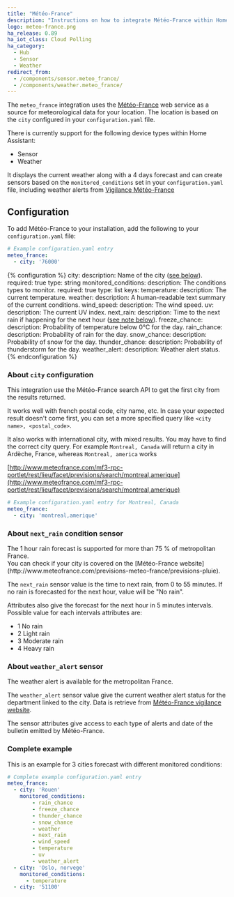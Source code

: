 ```yaml
---
title: "Météo-France"
description: "Instructions on how to integrate Météo-France within Home Assistant."
logo: meteo-france.png
ha_release: 0.89
ha_iot_class: Cloud Polling
ha_category:
  - Hub
  - Sensor
  - Weather
redirect_from:
  - /components/sensor.meteo_france/
  - /components/weather.meteo_france/
---
```


The `meteo_france` integration uses the [Météo-France](http://www.meteofrance.com/) web service as a source for meteorological data for your location. The location is based on the `city` configured in your `configuration.yaml` file.

There is currently support for the following device types within Home Assistant:

- Sensor
- Weather

It displays the current weather along with a 4 days forecast and can create sensors based on the `monitored_conditions` set in your `configuration.yaml` file, including weather alerts from [Vigilance Météo-France](http://vigilance.meteofrance.com)

## Configuration

To add Météo-France to your installation, add the following to your `configuration.yaml` file:

```yaml
# Example configuration.yaml entry
meteo_france:
  - city: '76000'
```

{% configuration %}
  city:
    description: Name of the city ([see below](#about-city-configuration)).
    required: true
    type: string
  monitored_conditions:
    description: The conditions types to monitor.
    required: true
    type: list
    keys:
      temperature:
        description: The current temperature.
      weather:
        description: A human-readable text summary of the current conditions.
      wind_speed:
        description: The wind speed.
      uv:
        description: The current UV index.
      next_rain:
        description: Time to the next rain if happening for the next hour ([see note below](#about-next_rain-condition-sensor)).
      freeze_chance:
        description: Probability of temperature below 0°C for the day.
      rain_chance:
        description: Probability of rain for the day.
      snow_chance:
        description: Probability of snow for the day.
      thunder_chance:
        description: Probability of thunderstorm for the day.
      weather_alert:
        description: Weather alert status.
{% endconfiguration %}

### About `city` configuration

This integration use the Météo-France search API to get the first city from the results returned.

It works well with french postal code, city name, etc. In case your expected result doesn't come first, you can set a more specified query like `<city name>, <postal_code>`.

It also works with international city, with mixed results. You may have to find the correct city query.
For example `Montreal, Canada` will return a city in Ardèche, France, whereas `Montreal, america` works

[http://www.meteofrance.com/mf3-rpc-portlet/rest/lieu/facet/previsions/search/montreal,amerique](http://www.meteofrance.com/mf3-rpc-portlet/rest/lieu/facet/previsions/search/montreal,amerique)

```yaml
# Example configuration.yaml entry for Montreal, Canada
meteo_france:
  - city: 'montreal,amerique'
```

### About `next_rain` condition sensor

<p class='note warning'>
  The 1 hour rain forecast is supported for more than 75 % of metropolitan France.<br/>
  You can check if your city is covered on the [Météo-France website](http://www.meteofrance.com/previsions-meteo-france/previsions-pluie).
</p>

The `next_rain` sensor value is the time to next rain, from 0 to 55 minutes.
If no rain is forecasted for the next hour, value will be "No rain".

Attributes also give the forecast for the next hour in 5 minutes intervals.
Possible value for each intervals attributes are:

- 1 No rain
- 2 Light rain
- 3 Moderate rain
- 4 Heavy rain

### About `weather_alert` sensor

<p class='note warning'>
  The weather alert is available for the metropolitan France.
</p>

The `weather_alert` sensor value give the current weather alert status for the department linked to the city. Data is retrieve from [Météo-France vigilance website](http://vigilance.meteofrance.com/).

The sensor attributes give access to each type of alerts and date of the bulletin emitted by Météo-France.

### Complete example

This is an example for 3 cities forecast with different monitored conditions:

```yaml
# Complete example configuration.yaml entry
meteo_france:
  - city: 'Rouen'
    monitored_conditions:
        - rain_chance
        - freeze_chance
        - thunder_chance
        - snow_chance
        - weather
        - next_rain
        - wind_speed
        - temperature
        - uv
        - weather_alert
  - city: 'Oslo, norvege'
    monitored_conditions:
      - temperature
  - city: '51100'
```

